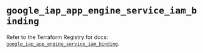 # `google_iap_app_engine_service_iam_binding`

Refer to the Terraform Registry for docs: [`google_iap_app_engine_service_iam_binding`](https://registry.terraform.io/providers/hashicorp/google-beta/6.10.0/docs/resources/google_iap_app_engine_service_iam_binding).
